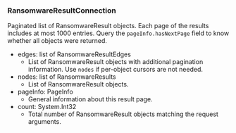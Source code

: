 ### RansomwareResultConnection
Paginated list of RansomwareResult objects. Each page of the results includes at most 1000 entries. Query the `pageInfo.hasNextPage` field to know whether all objects were returned.

- edges: list of RansomwareResultEdges
  - List of RansomwareResult objects with additional pagination information. Use `nodes` if per-object cursors are not needed.
- nodes: list of RansomwareResults
  - List of RansomwareResult objects.
- pageInfo: PageInfo
  - General information about this result page.
- count: System.Int32
  - Total number of RansomwareResult objects matching the request arguments.
